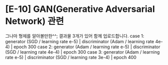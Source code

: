 # [E-10] GAN(Generative Adversarial Network) 관련

그나마 형체를 알아볼만한^^; 결과물 3개가 있어 함께 업로드합니다.
case 1: generator (SGD / learning rate e-5) | discriminator (Adam / learning rate 4e-4) | epoch 300
case 2: generator (Adam / learning rate e-5) | discriminator (SGD / learning rate 4e-4) | epoch 300
case 3: generator (Adam / learning rate e-5) | discriminator (SGD / learning rate 3e-4) | epoch 400
